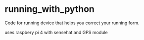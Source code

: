 # running_with_python
Code for running device that helps you correct your running form.

uses raspbery pi 4 with sensehat and GPS module